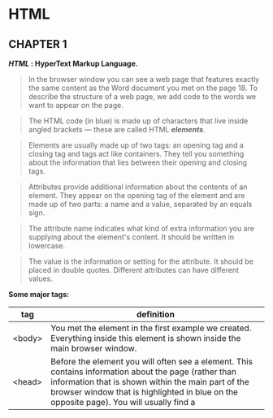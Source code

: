 # HTML

## CHAPTER 1

**_HTML_ : HyperText Markup Language.**

>In the browser window you can see a web page that features exactly the same content as the Word document you met on the page 18. To describe the structure of a web page, we add code to the words we want to appear on the page.

>The HTML code (in blue) is made up of characters that live inside angled brackets — these are called HTML **_elements_**.

>Elements are usually made up of two tags: an opening tag and a closing tag and tags act like containers. They tell you something about the information that lies between their opening and closing tags.

>Attributes provide additional information about the contents of an element. They appear on the opening tag of the element and are made up of two parts: a name and a value, separated by an equals sign.

>The attribute name indicates what kind of extra information you are supplying about the element's content. It should be written in lowercase.

>The value is the information or setting for the attribute. It should be placed in double quotes. Different attributes can have different values.

**Some major tags:**

tag | definition
--------|--------
| \<body\> | You met the <body> element in the first example we created. Everything inside this element is shown inside the main browser window. |
| \<head\> | Before the <body> element you will often see a <head> element. This contains information about the page (rather than information that is shown within the main part of the browser window that is highlighted in blue on the opposite page). You will usually find a <title> element inside the <head> element. |
| <title> | The contents of the <title> element are either shown in the top of the browser, above where you usually type in the URL of the page you want to visit, or on the tab for that page (if your browser uses tabs to allow you to view multiple pages at the same time). |

To create your first web page You might also like to download a free editor called Notepad++ from notepad-plus-plus.org. After that start making your structure on HTML.

>HTML pages are text documents.
>HTML uses tags (characters that sit inside angled brackets) to give the information they surround special meaning.
>Tags are often referred to as elements.
>Tags usually come in pairs. The opening tag denotes the start of a piece of content; the closing tag denotes the end.
>Opening tags can carry attributes, which tell us more about the content of that element.
>Attributes require a name and a value.
>To learn HTML you need to know what tags are available for you to use, what they do, and where they can go.

## CHAPTER 8

>DOCTYPES tell browsers which version of HTML you are using.
>You can add comments to your code between the <!-- and --> markers.
>The id and class attributes allow you to identify particular elements.
>The <div> and <span> elements allow you to group block-level and inline elements together.
><iframes> cut windows into your web pages through which other pages can be displayed.
>The <meta> tag allows you to supply all kinds of information about your web page.
>Escape characters are used to include special characters in your pages such as <, >, and ©

## CHAPTER 17

>The new HTML5 elements indicate the purpose of different parts of a web page and help to describe its structure.
>The new elements provide clearer code (compared with using multiple <div> elements).
>Older browsers that do not understand HTML5 elements need to be told which elements are block-level elements.
>To make HTML5 elements work in Internet Explorer 8 (and older versions of IE), extra JavaScript is needed, which is available free from Google


## CHAPTER 18

>It is important to understand who your target audience is, why they would come to your site, what information they want to find and when they are likely to return.
>Site maps allow you to plan the structure of a site.
>Wireframes allow you to organize the information that will need to go on each page.
>Design is about communication. Visual hierarchy helps visitors understand what you are trying to tell them.
>You can differentiate between pieces of information using size, color, and style.
>You can use grouping and similarity to help simplify the information you present.

# JavaScript

## Script Definition

**_script:_ is a series of instructions that a computer can follow to achieve a goal.**

>To write a script, you need to first state your goal and then list the tasks that need to be completed in order to achieve it.

Start with the big picture of what you want to achieve, and break that down into smaller steps:
1 . DEFINE THE GOAL.
2 . DESIGN THE FLOW CHART.
3 . DESIGN THE SCRIPT.
4 . CODE EACH STEP.

>Vocabulary: The words that computers understand.

>Syntax: How you put those words together to create instructions computers can follow.

* Each time the script runs, it might only use a subset of all the instructions.
* Computers approach tasks in a different way than humans, so your instructions must let the computer solve the task prggrammatically.
* To approach writing a script, break down your goal into a series of tasks and then work out each step needed to complete that task (a flowchart can help).

## How do computers fit in with the world around them ?

* computers create models of the world using data.
* The models use objects to represent physical things. Objects can have: properties that tell us about the object and methods that perform task using the propeties of object and events which are triggered when a user interacts with the computer.
* prorammers can write code to say "when event this occurs then run that code".
* Web browsers use HTML markup to create a model of the web page. Each element creates its own node (which is a kind of object).
* To make web pages interactive, you write code that uses the browser model of the web page.

## Write A Script For A Web Page

* It is the best to keep JavaScript code in its own JavaScript file. JavaScript files are a text files (like HTML page andCSS style sheets), but they have .js extention.
* The HTML <script> element is used in HTML pages to tell the browser to load the JavaScript file (rather like the <link> element can used to load a CSS file).
* If you view the source code of the page in the browser, the Java Script will not have changed the HTM L, because the script works with the model of the web page that the browser has created. 

